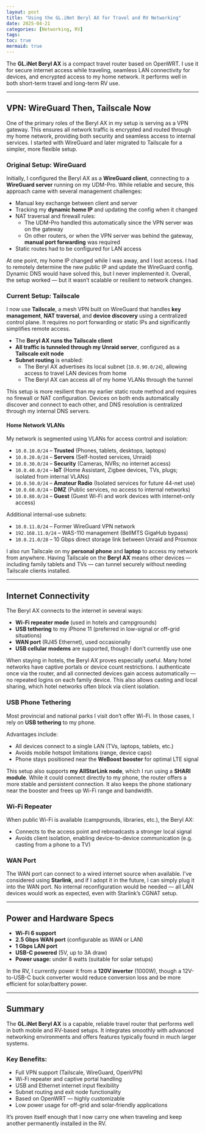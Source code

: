 ```yaml
---
layout: post
title: "Using the GL.iNet Beryl AX for Travel and RV Networking"
date: 2025-04-21
categories: [Networking, RV]
tags: 
toc: true
mermaid: true
---
```


The **GL.iNet Beryl AX** is a compact travel router based on OpenWRT. I use it for secure internet access while traveling, seamless LAN connectivity for devices, and encrypted access to my home network. It performs well in both short-term travel and long-term RV use.

---

## VPN: WireGuard Then, Tailscale Now

One of the primary roles of the Beryl AX in my setup is serving as a VPN gateway. This ensures all network traffic is encrypted and routed through my home network, providing both security and seamless access to internal services. I started with WireGuard and later migrated to Tailscale for a simpler, more flexible setup.

### Original Setup: WireGuard

Initially, I configured the Beryl AX as a **WireGuard client**, connecting to a **WireGuard server** running on my UDM-Pro. While reliable and secure, this approach came with several management challenges:

- Manual key exchange between client and server
- Tracking my **dynamic home IP** and updating the config when it changed
- NAT traversal and firewall rules:
  - The UDM-Pro handled this automatically since the VPN server was on the gateway
  - On other routers, or when the VPN server was behind the gateway, **manual port forwarding** was required
- Static routes had to be configured for LAN access

At one point, my home IP changed while I was away, and I lost access. I had to remotely determine the new public IP and update the WireGuard config. Dynamic DNS would have solved this, but I never implemented it. Overall, the setup worked — but it wasn’t scalable or resilient to network changes.

### Current Setup: Tailscale

I now use **Tailscale**, a mesh VPN built on WireGuard that handles **key management**, **NAT traversal**, and **device discovery** using a centralized control plane. It requires no port forwarding or static IPs and significantly simplifies remote access.

- The **Beryl AX runs the Tailscale client**
- **All traffic is tunneled through my Unraid server**, configured as a **Tailscale exit node**
- **Subnet routing** is enabled:
  - The Beryl AX advertises its local subnet (`10.0.90.0/24`), allowing access to travel LAN devices from home
  - The Beryl AX can access all of my home VLANs through the tunnel

This setup is more resilient than my earlier static route method and requires no firewall or NAT configuration. Devices on both ends automatically discover and connect to each other, and DNS resolution is centralized through my internal DNS servers.

#### Home Network VLANs

My network is segmented using VLANs for access control and isolation:

- `10.0.10.0/24` – **Trusted** (Phones, tablets, desktops, laptops)
- `10.0.20.0/24` – **Servers** (Self-hosted services, Unraid)
- `10.0.30.0/24` – **Security** (Cameras, NVRs; no internet access)
- `10.0.40.0/24` – **IoT** (Home Assistant, Zigbee devices, TVs, plugs; isolated from internal VLANs)
- `10.0.50.0/24` – **Amateur Radio** (Isolated services for future 44-net use)
- `10.0.60.0/24` – **DMZ** (Public services, no access to internal networks)
- `10.0.80.0/24` – **Guest** (Guest Wi-Fi and work devices with internet-only access)

Additional internal-use subnets:

- `10.0.11.0/24` – Former WireGuard VPN network
- `192.168.11.0/24` – WAS-110 management (BellMTS GigaHub bypass)
- `10.0.21.0/28` – 10 Gbps direct storage link between Unraid and Proxmox

I also run Tailscale on my **personal phone** and **laptop** to access my network from anywhere. Having Tailscale on the **Beryl AX** means other devices — including family tablets and TVs — can tunnel securely without needing Tailscale clients installed.

---

## Internet Connectivity

The Beryl AX connects to the internet in several ways:

- **Wi-Fi repeater mode** (used in hotels and campgrounds)
- **USB tethering** to my iPhone 11 (preferred in low-signal or off-grid situations)
- **WAN port** (RJ45 Ethernet), used occasionally
- **USB cellular modems** are supported, though I don’t currently use one

When staying in hotels, the Beryl AX proves especially useful. Many hotel networks have captive portals or device count restrictions. I authenticate once via the router, and all connected devices gain access automatically — no repeated logins on each family device. This also allows casting and local sharing, which hotel networks often block via client isolation.

### USB Phone Tethering

Most provincial and national parks I visit don’t offer Wi-Fi. In those cases, I rely on **USB tethering** to my phone.

Advantages include:

- All devices connect to a single LAN (TVs, laptops, tablets, etc.)
- Avoids mobile hotspot limitations (range, device caps)
- Phone stays positioned near the **WeBoost booster** for optimal LTE signal

This setup also supports **my AllStarLink node**, which I run using a **SHARI module**. While it could connect directly to my phone, the router offers a more stable and persistent connection. It also keeps the phone stationary near the booster and frees up Wi-Fi range and bandwidth.

### Wi-Fi Repeater

When public Wi-Fi is available (campgrounds, libraries, etc.), the Beryl AX:

- Connects to the access point and rebroadcasts a stronger local signal
- Avoids client isolation, enabling device-to-device communication (e.g. casting from a phone to a TV)

### WAN Port

The WAN port can connect to a wired internet source when available. I’ve considered using **Starlink**, and if I adopt it in the future, I can simply plug it into the WAN port. No internal reconfiguration would be needed — all LAN devices would work as expected, even with Starlink’s CGNAT setup.

---

## Power and Hardware Specs

- **Wi-Fi 6 support**  
- **2.5 Gbps WAN port** (configurable as WAN or LAN)  
- **1 Gbps LAN port**  
- **USB-C powered** (5V, up to 3A draw)  
- **Power usage:** under 8 watts (suitable for solar setups)

In the RV, I currently power it from a **120V inverter** (1000W), though a 12V-to-USB-C buck converter would reduce conversion loss and be more efficient for solar/battery power.

---

## Summary

The **GL.iNet Beryl AX** is a capable, reliable travel router that performs well in both mobile and RV-based setups. It integrates smoothly with advanced networking environments and offers features typically found in much larger systems.

### Key Benefits:
- Full VPN support (Tailscale, WireGuard, OpenVPN)
- Wi-Fi repeater and captive portal handling
- USB and Ethernet internet input flexibility
- Subnet routing and exit node functionality
- Based on OpenWRT — highly customizable
- Low power usage for off-grid and solar-friendly applications

It’s proven itself enough that I now carry one when traveling and keep another permanently installed in the RV.


